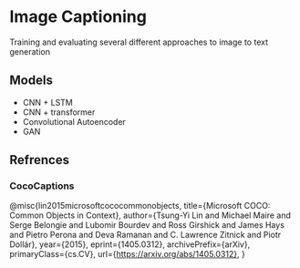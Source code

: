 # Image Captioning
Training and evaluating several different approaches to image to text generation 

## Models
* CNN + LSTM
* CNN + transformer
* Convolutional Autoencoder
* GAN

## Refrences
### CocoCaptions
@misc{lin2015microsoftcococommonobjects,
      title={Microsoft COCO: Common Objects in Context}, 
      author={Tsung-Yi Lin and Michael Maire and Serge Belongie and Lubomir Bourdev and Ross Girshick and James Hays and Pietro Perona and Deva Ramanan and C. Lawrence Zitnick and Piotr Dollár},
      year={2015},
      eprint={1405.0312},
      archivePrefix={arXiv},
      primaryClass={cs.CV},
      url={https://arxiv.org/abs/1405.0312}, 
}
